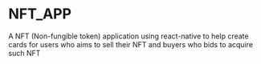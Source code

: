 # NFT_APP
A NFT (Non-fungible token) application using react-native to help create cards for users who aims to sell their NFT and buyers who bids to acquire such NFT    
